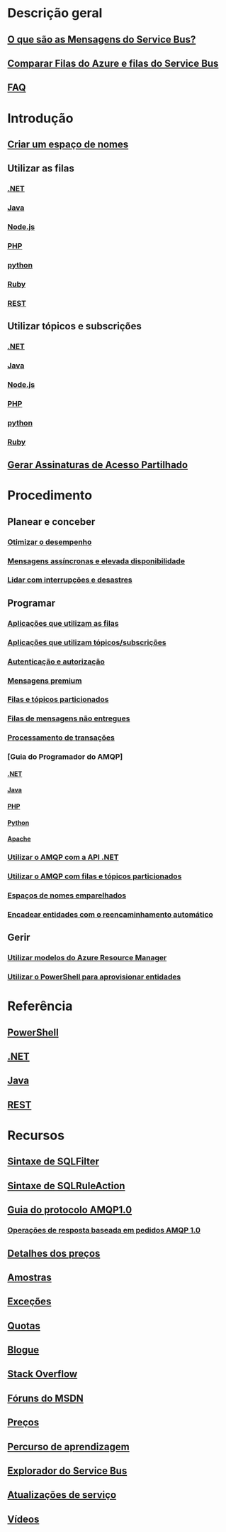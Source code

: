 # Descrição geral
## [O que são as Mensagens do Service Bus?](service-bus-queues-topics-subscriptions.md)
## [Comparar Filas do Azure e filas do Service Bus](service-bus-azure-and-service-bus-queues-compared-contrasted.md)
## [FAQ](service-bus-faq.md)

# Introdução
## [Criar um espaço de nomes](service-bus-create-namespace-portal.md)
## Utilizar as filas
### [.NET](service-bus-dotnet-get-started-with-queues.md)
### [Java](service-bus-java-how-to-use-queues.md)
### [Node.js](service-bus-nodejs-how-to-use-queues.md)
### [PHP](service-bus-php-how-to-use-queues.md)
### [python](service-bus-python-how-to-use-queues.md)
### [Ruby](service-bus-ruby-how-to-use-queues.md)
### [REST](service-bus-brokered-tutorial-rest.md)
## Utilizar tópicos e subscrições
### [.NET](service-bus-dotnet-how-to-use-topics-subscriptions.md)
### [Java](service-bus-java-how-to-use-topics-subscriptions.md)
### [Node.js](service-bus-nodejs-how-to-use-topics-subscriptions.md)
### [PHP](service-bus-php-how-to-use-topics-subscriptions.md)
### [python](service-bus-python-how-to-use-topics-subscriptions.md)
### [Ruby](service-bus-ruby-how-to-use-topics-subscriptions.md)
## [Gerar Assinaturas de Acesso Partilhado](service-bus-sas-overview.md)

# Procedimento
## Planear e conceber
### [Otimizar o desempenho](service-bus-performance-improvements.md)
### [Mensagens assíncronas e elevada disponibilidade](service-bus-async-messaging.md)
### [Lidar com interrupções e desastres](service-bus-outages-disasters.md)

## Programar
### [Aplicações que utilizam as filas](service-bus-create-queues.md)
### [Aplicações que utilizam tópicos/subscrições](service-bus-create-topics-subscriptions.md)
### [Autenticação e autorização](service-bus-authentication-and-authorization.md)
### [Mensagens premium](service-bus-premium-messaging.md)
### [Filas e tópicos particionados](service-bus-partitioning.md)
### [Filas de mensagens não entregues](service-bus-dead-letter-queues.md)
### [Processamento de transações](service-bus-transactions.md)
### [Guia do Programador do AMQP]
#### [.NET](service-bus-amqp-dotnet.md)
#### [Java](service-bus-amqp-java.md)
#### [PHP](service-bus-amqp-php.md)
#### [Python](service-bus-amqp-python.md)
#### [Apache](service-bus-amqp-apache.md)
### [Utilizar o AMQP com a API .NET](service-bus-dotnet-advanced-message-queuing.md)
### [Utilizar o AMQP com filas e tópicos particionados](service-bus-partitioned-queues-and-topics-amqp-overview.md)
### [Espaços de nomes emparelhados](service-bus-paired-namespaces.md)
### [Encadear entidades com o reencaminhamento automático](service-bus-auto-forwarding.md)
## Gerir
### [Utilizar modelos do Azure Resource Manager](service-bus-resource-manager-overview.md)
### [Utilizar o PowerShell para aprovisionar entidades](service-bus-powershell-how-to-provision.md)

# Referência
## [PowerShell](/powershell/resourcemanager/azurerm.scheduler/v0.11.1/azurerm.scheduler)
## [.NET](/dotnet/api/microsoft.azure.management.servicebus)
## [Java](/java/api/com.microsoft.azure.servicebus.amqp)
## [REST](/rest/api/servicebus)

# Recursos
## [Sintaxe de SQLFilter](service-bus-messaging-sql-filter.md)
## [Sintaxe de SQLRuleAction](service-bus-messaging-sql-rule-action.md)
## [Guia do protocolo AMQP1.0](service-bus-amqp-protocol-guide.md)
### [Operações de resposta baseada em pedidos AMQP 1.0](service-bus-amqp-request-response.md)
## [Detalhes dos preços](service-bus-pricing-billing.md)
## [Amostras](service-bus-samples.md)
## [Exceções](service-bus-messaging-exceptions.md)
## [Quotas](service-bus-quotas.md)
## [Blogue](https://blogs.msdn.microsoft.com/servicebus/)
## [Stack Overflow](http://stackoverflow.com/questions/tagged/servicebus)
## [Fóruns do MSDN](https://social.msdn.microsoft.com/forums/home?forum=servbus)
## [Preços](https://azure.microsoft.com/pricing/details/service-bus/)
## [Percurso de aprendizagem](https://azure.microsoft.com/documentation/learning-paths/service-bus/)
## [Explorador do Service Bus](https://github.com/paolosalvatori/ServiceBusExplorer)
## [Atualizações de serviço](https://azure.microsoft.com/updates/?product=service-bus)
## [Vídeos](https://azure.microsoft.com/documentation/videos/index/?services=service-bus)


<!--HONumber=Dec16_HO1-->


